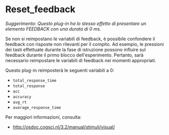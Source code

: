 # Reset_feedback

*Suggerimento: Questo plug-in ha lo stesso effetto di presentare un elemento FEEDBACK con una durata di 0 ms.*

Se non si reimpostano le variabili di feedback, è possibile confondere il feedback con risposte non rilevanti per il compito. Ad esempio, le pressioni dei tasti effettuate durante la fase di istruzione possono influire sul feedback durante il primo blocco dell'esperimento. Pertanto, sarà necessario reimpostare le variabili di feedback nei momenti appropriati.

Questo plug-in reimposterà le seguenti variabili a 0:

- `total_response_time`
- `total_response`
- `acc`
- `accuracy`
- `avg_rt`
- `average_response_time`

Per maggiori informazioni, consulta:

- <http://osdoc.cogsci.nl/3.2/manual/stimuli/visual/>